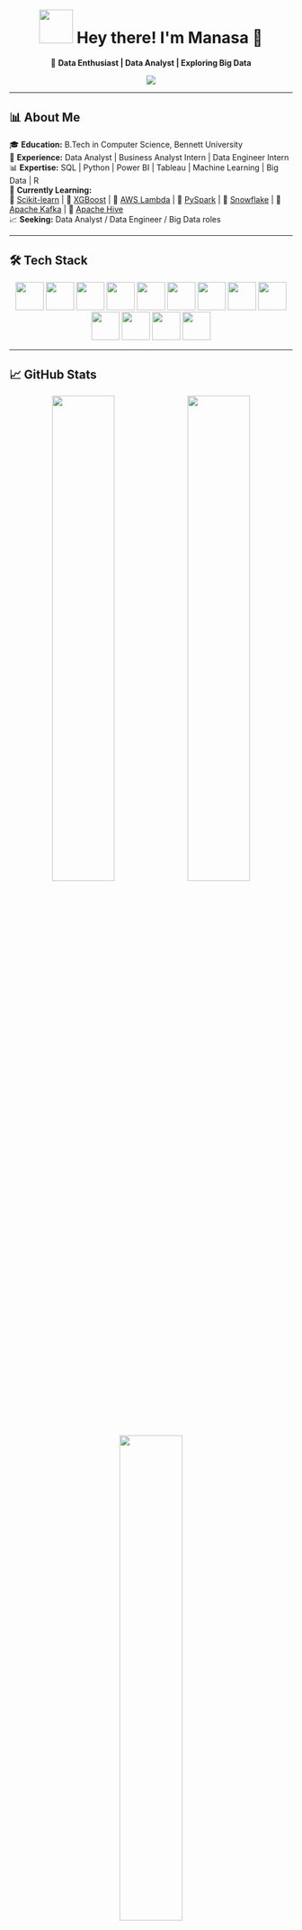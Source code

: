 <h1 align="center">
  <img src="https://media.giphy.com/media/v1.Y2lkPTc5MGI3NjExMjExYzkzZWExNzM0YTY0NzE3YjQyZWRmNzBlMzRiMDliZDliZmIyNCZjdD1z/RbDKaczqWovIugyJmW/giphy.gif" width="60"/>  
  Hey there! I'm Manasa 👋  
</h1>

<p align="center">
  🚀 <strong>Data Enthusiast | Data Analyst | Exploring Big Data</strong>  
</p>

<p align="center">
  <img src="https://readme-typing-svg.demolab.com?font=Fira+Code&size=22&pause=1000&color=F76D57&width=600&lines=Turning+data+into+actionable+insights!;Exploring+Data+Analysis%2C+ML+%26+Big+Data!;SQL+%7C+Python+%7C+Power+BI+%7C+Tableau+%7C+Big+Data">
</p>

---

## 📊 About Me  

🎓 **Education:** B.Tech in Computer Science, Bennett University  
💼 **Experience:** Data Analyst | Business Analyst Intern | Data Engineer Intern  
📊 **Expertise:** SQL | Python | Power BI | Tableau | Machine Learning | Big Data | R  
📌 **Currently Learning:**  
🔹 [Scikit-learn](https://scikit-learn.org/) | 🔹 [XGBoost](https://xgboost.ai/) | 🔹 [AWS Lambda](https://aws.amazon.com/lambda/) | 🔹 [PySpark](https://spark.apache.org/docs/latest/api/python/) | 🔹 [Snowflake](https://www.snowflake.com/) | 🔹 [Apache Kafka](https://kafka.apache.org/) | 🔹 [Apache Hive](https://hive.apache.org/)  
📈 **Seeking:** Data Analyst / Data Engineer / Big Data roles  

---

## 🛠️ Tech Stack  

<p align="center">
  <a href="https://www.python.org/"><img src="https://cdn.jsdelivr.net/gh/devicons/devicon/icons/python/python-original.svg" width="50"/></a>
  <a href="https://www.postgresql.org/"><img src="https://cdn.jsdelivr.net/gh/devicons/devicon/icons/postgresql/postgresql-original.svg" width="50"/></a>
  <a href="https://powerbi.microsoft.com/"><img src="https://upload.wikimedia.org/wikipedia/commons/c/cf/New_Power_BI_Logo.svg" width="50"/></a>
  <a href="https://www.tableau.com/"><img src="https://cdn.worldvectorlogo.com/logos/tableau-software.svg" width="50"/></a>
  <a href="https://www.microsoft.com/en-us/microsoft-365/excel"><img src="https://cdn.jsdelivr.net/gh/devicons/devicon/icons/excel/excel-original.svg" width="50"/></a>
  <a href="https://scikit-learn.org/"><img src="https://upload.wikimedia.org/wikipedia/commons/0/05/Scikit_learn_logo_small.svg" width="50"/></a>
  <a href="https://xgboost.ai/"><img src="https://upload.wikimedia.org/wikipedia/commons/6/69/XGBoost_logo.png" width="50"/></a>
  <a href="https://spark.apache.org/docs/latest/api/python/"><img src="https://cdn.jsdelivr.net/gh/devicons/devicon/icons/apache/apache-original.svg" width="50"/></a>
  <a href="https://www.snowflake.com/"><img src="https://upload.wikimedia.org/wikipedia/en/thumb/1/1b/Snowflake_Inc.svg/1200px-Snowflake_Inc.svg.png" width="50"/></a>
  <a href="https://kafka.apache.org/"><img src="https://upload.wikimedia.org/wikipedia/commons/6/64/Apache_kafka.svg" width="50"/></a>
  <a href="https://hive.apache.org/"><img src="https://upload.wikimedia.org/wikipedia/commons/thumb/5/59/Apache_Hive_logo.svg/1920px-Apache_Hive_logo.svg.png" width="50"/></a>
  <a href="https://www.mongodb.com/"><img src="https://cdn.jsdelivr.net/gh/devicons/devicon/icons/mongodb/mongodb-original.svg" width="50"/></a>
  <a href="https://www.r-project.org/"><img src="https://cdn.jsdelivr.net/gh/devicons/devicon/icons/r/r-original.svg" width="50"/></a>
</p>

---

## 📈 GitHub Stats  

<p align="center">
  <img src="https://github-readme-stats.vercel.app/api?username=manasaoruganti&theme=radical&show_icons=true&count_private=true" width="47%"/>
  <img src="https://github-readme-streak-stats.herokuapp.com/?user=manasaoruganti&theme=radical&hide_border=false" width="47%"/>
</p>

<p align="center">
  <img src="https://github-readme-stats.vercel.app/api/top-langs/?username=manasaoruganti&theme=radical&layout=compact" width="47%"/>
</p>

---

## 📬 Connect With Me  

<p align="center">
  <a href="https://www.linkedin.com/in/manasa-oruganti-37a311216/"><img src="https://img.shields.io/badge/LinkedIn-%230A66C2.svg?style=for-the-badge&logo=linkedin"/></a>
  <a href="https://github.com/Manasaoruganti"><img src="https://img.shields.io/badge/GitHub-%23121011.svg?style=for-the-badge&logo=github"/></a>
  <a href="mailto:srimanasa1707@gmail.com"><img src="https://img.shields.io/badge/Email-%23D14836.svg?style=for-the-badge&logo=gmail&logoColor=white"/></a>
</p>

<p align="center">
  <img src="https://media.giphy.com/media/26AHONQ79FdWZhAI0/giphy.gif" width="70%"/>
</p>

---

<h3 align="center">🚀 Data-Driven Insights in Action! 📊</h3>

<p align="center">
  <img src="https://media.giphy.com/media/v1.Y2lkPTc5MGI3NjExOTcwNjYzOWQ2MzI2MjUzYzE1NTU4OTRlYzZjMzY3N2Y4MWMwNjcxMiZjdD1z/ZFkFBVoT0AALfxg49v/giphy.gif" width="80%"/>
</p>
